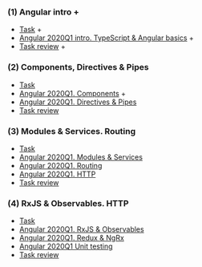 ### (1) Angular intro +
- [Task](https://github.com/rolling-scopes-school/tasks/blob/master/tasks/angular/intro.md) +
- [Angular 2020Q1 intro. TypeScript & Angular basics](https://www.youtube.com/watch?v=HoUq9xyfCAk&feature=youtu.be) +
- [Task review](https://www.youtube.com/watch?v=jwIVkodBPgU&t) +
### (2) Components, Directives & Pipes
- [Task](https://github.com/rolling-scopes-school/tasks/blob/master/tasks/angular/components-directives-pipes.md)
- [Angular 2020Q1. Components](https://www.youtube.com/watch?v=rY_FWXmh4QI) +
- [Angular 2020Q1. Directives & Pipes](https://www.youtube.com/watch?v=S7TKY7hfWa0&feature=youtu.be)
- [Task review](https://www.youtube.com/watch?v=PWsq_OvZsQo)
### (3) Modules & Services. Routing
- [Task](https://github.com/rolling-scopes-school/tasks/blob/master/tasks/angular/modules-services-routing.md)
- [Angular 2020Q1. Modules & Services](https://www.youtube.com/watch?v=t4LuNI9HCMM)
- [Angular 2020Q1. Routing](https://www.youtube.com/watch?v=t_bGVB6jzUw&feature=youtu.be)
- [Angular 2020Q1. HTTP](https://www.youtube.com/watch?v=2LVepjuFjHw&feature=youtu.be)
- [Task review](https://www.youtube.com/watch?v=xY-y8bAQq6A)
### (4) RxJS & Observables. HTTP
- [Task](https://github.com/rolling-scopes-school/tasks/blob/master/tasks/angular/rxjs-observables-http.md)
- [Angular 2020Q1. RxJS & Observables](https://www.youtube.com/watch?v=uXaMBTsuTbQ&feature=youtu.be)
- [Angular 2020Q1. Redux & NgRx](https://www.youtube.com/watch?v=-8APehOVRLM&feature=youtu.be)
- [Angular 2020Q1 Unit testing](https://www.youtube.com/watch?v=MSXCNHrmk9U&pp=QAA%3D)
- [Task review](https://www.youtube.com/watch?v=aRgMI3bhhtY&pp=QAA%3D)
